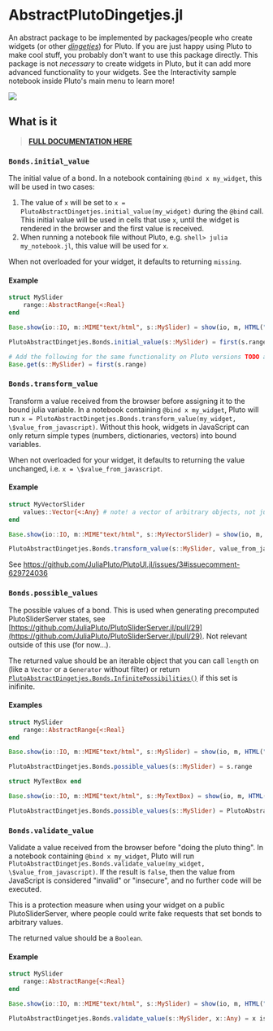 # AbstractPlutoDingetjes.jl

An abstract package to be implemented by packages/people who create widgets (or other [*dingetjes*](https://en.wiktionary.org/wiki/dingetjes#Dutch)) for Pluto. If you are just happy using Pluto to make cool stuff, you probably don't want to use this package directly. This package is not *necessary* to create widgets in Pluto, but it can add more advanced functionality to your widgets. See the Interactivity sample notebook inside Pluto's main menu to learn more!

![](https://media.giphy.com/media/l3vRfDn9ca5PVkHv2/giphy.gif)

## What is it

> **[FULL DOCUMENTATION HERE](https://docs.juliahub.com/AbstractPlutoDingetjes/UHbnu/)**

### `Bonds.initial_value`
The initial value of a bond. In a notebook containing `@bind x my_widget`, this will be used in two cases:
1. The value of `x` will be set to `x = PlutoAbstractDingetjes.initial_value(my_widget)` during the `@bind` call. This initial value will be used in cells that use `x`, until the widget is rendered in the browser and the first value is received.
2. When running a notebook file without Pluto, e.g. `shell> julia my_notebook.jl`, this value will be used for `x`.

When not overloaded for your widget, it defaults to returning `missing`.

#### Example
```julia
struct MySlider
    range::AbstractRange{<:Real}
end

Base.show(io::IO, m::MIME"text/html", s::MySlider) = show(io, m, HTML("<input type=range min=\$(first(s.values)) step=\$(step(s.values)) max=\$(last(s.values))>"))

PlutoAbstractDingetjes.Bonds.initial_value(s::MySlider) = first(s.range)

# Add the following for the same functionality on Pluto versions TODO and below. Will be ignored in newer Pluto versions. See the compat info below.
Base.get(s::MySlider) = first(s.range)

```

### `Bonds.transform_value`
Transform a value received from the browser before assigning it to the bound julia variable. In a notebook containing `@bind x my_widget`, Pluto will run `x = PlutoAbstractDingetjes.Bonds.transform_value(my_widget, \$value_from_javascript)`. Without this hook, widgets in JavaScript can only return simple types (numbers, dictionaries, vectors) into bound variables.

When not overloaded for your widget, it defaults to returning the value unchanged, i.e. `x = \$value_from_javascript`.

#### Example
```julia
struct MyVectorSlider
    values::Vector{<:Any} # note! a vector of arbitrary objects, not just numbers
end

Base.show(io::IO, m::MIME"text/html", s::MyVectorSlider) = show(io, m, HTML("<input type=range min=1 max=\$(length(s.values))>"))

PlutoAbstractDingetjes.Bonds.transform_value(s::MySlider, value_from_javascript::Int) = s.values[value_from_javascript]
```

See https://github.com/JuliaPluto/PlutoUI.jl/issues/3#issuecomment-629724036

### `Bonds.possible_values`
The possible values of a bond. This is used when generating precomputed PlutoSliderServer states, see [https://github.com/JuliaPluto/PlutoSliderServer.jl/pull/29](https://github.com/JuliaPluto/PlutoSliderServer.jl/pull/29). Not relevant outside of this use (for now...).

The returned value should be an iterable object that you can call `length` on (like a `Vector` or a `Generator` without filter) or return [`PlutoAbstractDingetjes.Bonds.InfinitePossibilities()`](@ref) if this set is inifinite.

#### Examples
```julia
struct MySlider
    range::AbstractRange{<:Real}
end

Base.show(io::IO, m::MIME"text/html", s::MySlider) = show(io, m, HTML("<input type=range min=\$(first(s.values)) step=\$(step(s.values)) max=\$(last(s.values))>"))

PlutoAbstractDingetjes.Bonds.possible_values(s::MySlider) = s.range
```

```julia
struct MyTextBox end

Base.show(io::IO, m::MIME"text/html", s::MyTextBox) = show(io, m, HTML("<input type=text>"))

PlutoAbstractDingetjes.Bonds.possible_values(s::MySlider) = PlutoAbstractDingetjes.Bonds.InfinitePossibilities()
```


### `Bonds.validate_value`
Validate a value received from the browser before "doing the pluto thing". In a notebook containing `@bind x my_widget`, Pluto will run `PlutoAbstractDingetjes.Bonds.validate_value(my_widget, \$value_from_javascript)`. If the result is `false`, then the value from JavaScript is considered "invalid" or "insecure", and no further code will be executed.

This is a protection measure when using your widget on a public PlutoSliderServer, where people could write fake requests that set bonds to arbitrary values.

The returned value should be a `Boolean`.

#### Example
```julia
struct MySlider
    range::AbstractRange{<:Real}
end

Base.show(io::IO, m::MIME"text/html", s::MySlider) = show(io, m, HTML("<input type=range min=\$(first(s.values)) step=\$(step(s.values)) max=\$(last(s.values))>"))

PlutoAbstractDingetjes.Bonds.validate_value(s::MySlider, x::Any) = x isa Real && first(s.range) <= x <= last(s.range)
```


